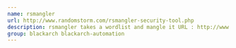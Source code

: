 ```yaml
---
name: rsmangler
url: http://www.randomstorm.com/rsmangler-security-tool.php
description: rsmangler takes a wordlist and mangle it URL : http://www.
group: blackarch blackarch-automation
---
```

